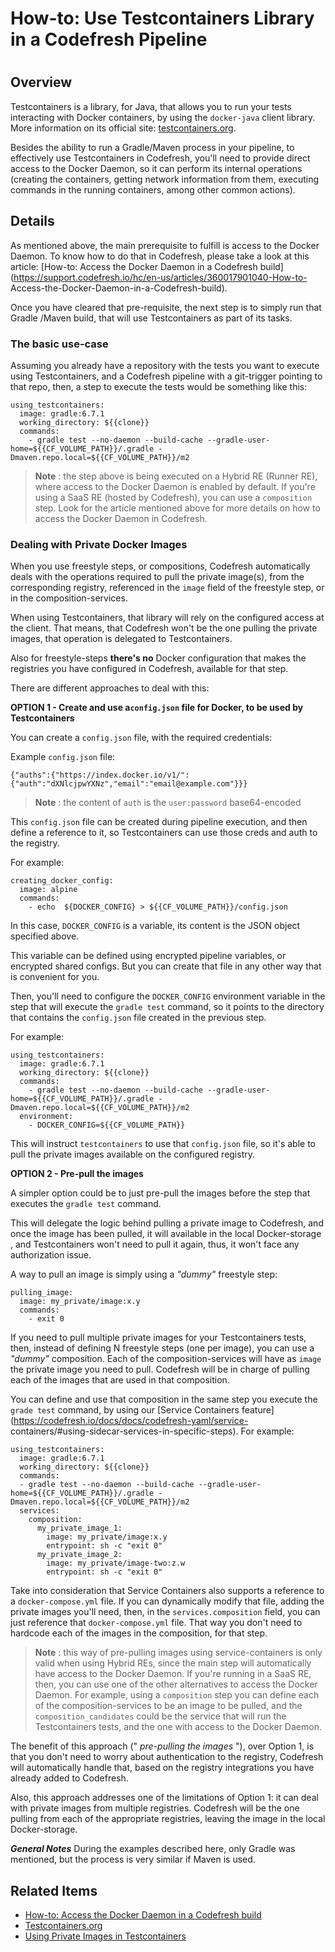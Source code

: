 # How-to: Use Testcontainers Library in a Codefresh Pipeline

#

## Overview

Testcontainers is a library, for Java, that allows you to run your tests
interacting with Docker containers, by using the `docker-java` client library.
More information on its official site:
[testcontainers.org](https://www.testcontainers.org/).

Besides the ability to run a Gradle/Maven process in your pipeline, to
effectively use Testcontainers in Codefresh, you'll need to provide direct
access to the Docker Daemon, so it can perform its internal operations
(creating the containers, getting network information from them, executing
commands in the running containers, among other common actions).

## Details

As mentioned above, the main prerequisite to fulfill is access to the Docker
Daemon. To know how to do that in Codefresh, please take a look at this
article: [How-to: Access the Docker Daemon in a Codefresh
build](https://support.codefresh.io/hc/en-us/articles/360017901040-How-to-
Access-the-Docker-Daemon-in-a-Codefresh-build).

Once you have cleared that pre-requisite, the next step is to simply run that
Gradle /Maven build, that will use Testcontainers as part of its tasks.

### The basic use-case

Assuming you already have a repository with the tests you want to execute
using Testcontainers, and a Codefresh pipeline with a git-trigger pointing to
that repo, then, a step to execute the tests would be something like this:

    
    
    using_testcontainers:
      image: gradle:6.7.1
      working_directory: ${{clone}}
      commands:
        - gradle test --no-daemon --build-cache --gradle-user-home=${{CF_VOLUME_PATH}}/.gradle -Dmaven.repo.local=${{CF_VOLUME_PATH}}/m2
    

> **Note** : the step above is being executed on a Hybrid RE (Runner RE),
> where access to the Docker Daemon is enabled by default. If you're using a
> SaaS RE (hosted by Codefresh), you can use a `composition` step. Look for
> the article mentioned above for more details on how to access the Docker
> Daemon in Codefresh.

### Dealing with Private Docker Images

When you use freestyle steps, or compositions, Codefresh automatically deals
with the operations required to pull the private image(s), from the
corresponding registry, referenced in the `image` field of the freestyle step,
or in the composition-services.

When using Testcontainers, that library will rely on the configured access at
the client. That means, that Codefresh won't be the one pulling the private
images, that operation is delegated to Testcontainers.

Also for freestyle-steps **there's no** Docker configuration that makes the
registries you have configured in Codefresh, available for that step.

There are different approaches to deal with this:

**OPTION 1 - Create and use a`config.json` file for Docker, to be used by
Testcontainers**

You can create a `config.json` file, with the required credentials:

Example `config.json` file:

    
    
    {"auths":{"https://index.docker.io/v1/":{"auth":"dXNlcjpwYXNz","email":"email@example.com"}}}
    

> **Note** : the content of `auth` is the `user:password` base64-encoded

This `config.json` file can be created during pipeline execution, and then
define a reference to it, so Testcontainers can use those creds and auth to
the registry.

For example:

    
    
    creating_docker_config:
      image: alpine
      commands:
        - echo  ${DOCKER_CONFIG} > ${{CF_VOLUME_PATH}}/config.json
    

In this case, `DOCKER_CONFIG` is a variable, its content is the JSON object
specified above.

This variable can be defined using encrypted pipeline variables, or encrypted
shared configs. But you can create that file in any other way that is
convenient for you.

Then, you'll need to configure the `DOCKER_CONFIG` environment variable in the
step that will execute the `gradle test` command, so it points to the
directory that contains the `config.json` file created in the previous step.

For example:

    
    
    using_testcontainers:
      image: gradle:6.7.1
      working_directory: ${{clone}}
      commands:
        - gradle test --no-daemon --build-cache --gradle-user-home=${{CF_VOLUME_PATH}}/.gradle -Dmaven.repo.local=${{CF_VOLUME_PATH}}/m2
      environment:
        - DOCKER_CONFIG=${{CF_VOLUME_PATH}}
    

This will instruct `testcontainers` to use that `config.json` file, so it's
able to pull the private images available on the configured registry.

**OPTION 2 - Pre-pull the images**

A simpler option could be to just pre-pull the images before the step that
executes the `gradle test` command.

This will delegate the logic behind pulling a private image to Codefresh, and
once the image has been pulled, it will available in the local Docker-storage
, and Testcontainers won't need to pull it again, thus, it won't face any
authorization issue.

A way to pull an image is simply using a _"dummy"_ freestyle step:

    
    
    pulling_image:
      image: my_private/image:x.y
      commands:
        - exit 0
    

If you need to pull multiple private images for your Testcontainers tests,
then, instead of defining N freestyle steps (one per image), you can use a
_"dummy"_ composition. Each of the composition-services will have as `image`
the private image you need to pull. Codefresh will be in charge of pulling
each of the images that are used in that composition.

You can define and use that composition in the same step you execute the
`grade test` command, by using our [Service Containers
feature](https://codefresh.io/docs/docs/codefresh-yaml/service-
containers/#using-sidecar-services-in-specific-steps). For example:

    
    
    using_testcontainers:
      image: gradle:6.7.1
      working_directory: ${{clone}}
      commands:
      - gradle test --no-daemon --build-cache --gradle-user-home=${{CF_VOLUME_PATH}}/.gradle -Dmaven.repo.local=${{CF_VOLUME_PATH}}/m2
      services:
        composition:
          my_private_image_1:
            image: my_private/image:x.y
            entrypoint: sh -c "exit 0"
          my_private_image_2:
            image: my_private/image-two:z.w
            entrypoint: sh -c "exit 0"
    

Take into consideration that Service Containers also supports a reference to a
`docker-compose.yml` file. If you can dynamically modify that file, adding the
private images you'll need, then, in the `services.composition` field, you can
just reference that `docker-compose.yml` file. That way you don't need to
hardcode each of the images in the composition, for that step.

> **Note** : this way of pre-pulling images using service-containers is only
> valid when using Hybrid REs, since the main step will automatically have
> access to the Docker Daemon. If you're running in a SaaS RE, then, you can
> use one of the other alternatives to access the Docker Daemon. For example,
> using a `composition` step you can define each of the composition-services
> to be an image to be pulled, and the `composition_candidates` could be the
> service that will run the Testcontainers tests, and the one with access to
> the Docker Daemon.

The benefit of this approach (" _pre-pulling the images_ "), over Option 1, is
that you don't need to worry about authentication to the registry, Codefresh
will automatically handle that, based on the registry integrations you have
already added to Codefresh.

Also, this approach addresses one of the limitations of Option 1: it can deal
with private images from multiple registries. Codefresh will be the one
pulling from each of the appropriate registries, leaving the image in the
local Docker-storage.

**_General Notes_** During the examples described here, only Gradle was
mentioned, but the process is very similar if Maven is used.

## Related Items

  * [How-to: Access the Docker Daemon in a Codefresh build](https://support.codefresh.io/hc/en-us/articles/360017901040-How-to-Access-the-Docker-Daemon-in-a-Codefresh-build)
  * [Testcontainers.org](https://www.testcontainers.org/)
  * [Using Private Images in Testcontainers](https://www.testcontainers.org/modules/docker_compose/#using-private-repositories-in-docker-compose)

